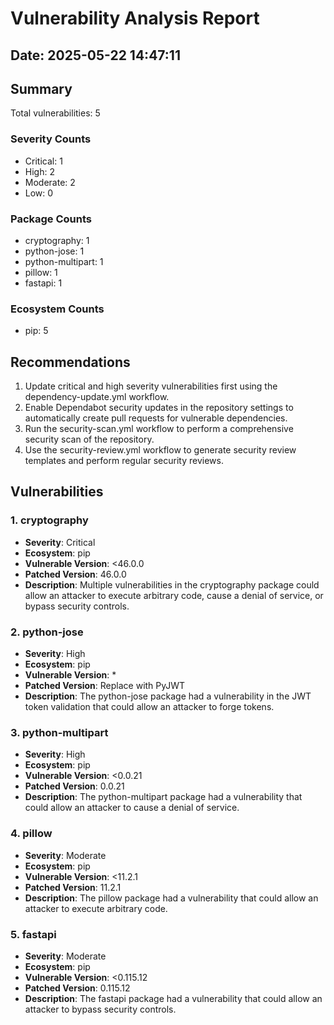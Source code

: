# Vulnerability Analysis Report

## Date: 2025-05-22 14:47:11

## Summary

Total vulnerabilities: 5

### Severity Counts

- Critical: 1
- High: 2
- Moderate: 2
- Low: 0

### Package Counts

- cryptography: 1
- python-jose: 1
- python-multipart: 1
- pillow: 1
- fastapi: 1

### Ecosystem Counts

- pip: 5

## Recommendations

1. Update critical and high severity vulnerabilities first using the dependency-update.yml workflow.
2. Enable Dependabot security updates in the repository settings to automatically create pull requests for vulnerable dependencies.
3. Run the security-scan.yml workflow to perform a comprehensive security scan of the repository.
4. Use the security-review.yml workflow to generate security review templates and perform regular security reviews.

## Vulnerabilities

### 1. cryptography

- **Severity**: Critical
- **Ecosystem**: pip
- **Vulnerable Version**: <46.0.0
- **Patched Version**: 46.0.0
- **Description**: Multiple vulnerabilities in the cryptography package could allow an attacker to execute arbitrary code, cause a denial of service, or bypass security controls.

### 2. python-jose

- **Severity**: High
- **Ecosystem**: pip
- **Vulnerable Version**: *
- **Patched Version**: Replace with PyJWT
- **Description**: The python-jose package had a vulnerability in the JWT token validation that could allow an attacker to forge tokens.

### 3. python-multipart

- **Severity**: High
- **Ecosystem**: pip
- **Vulnerable Version**: <0.0.21
- **Patched Version**: 0.0.21
- **Description**: The python-multipart package had a vulnerability that could allow an attacker to cause a denial of service.

### 4. pillow

- **Severity**: Moderate
- **Ecosystem**: pip
- **Vulnerable Version**: <11.2.1
- **Patched Version**: 11.2.1
- **Description**: The pillow package had a vulnerability that could allow an attacker to execute arbitrary code.

### 5. fastapi

- **Severity**: Moderate
- **Ecosystem**: pip
- **Vulnerable Version**: <0.115.12
- **Patched Version**: 0.115.12
- **Description**: The fastapi package had a vulnerability that could allow an attacker to bypass security controls.

